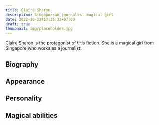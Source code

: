 ```yaml
---
title: Claire Sharon
description: Singaporean journalist magical girl
date: 2022-10-22T17:35:32+07:00
draft: true
thumbnail: img/placeholder.jpg
---
```

Claire Sharon is the protagonist of this fiction. She is a magical girl from Singapore who works as a journalist.

## Biography

## Appearance

## Personality

## Magical abilities

